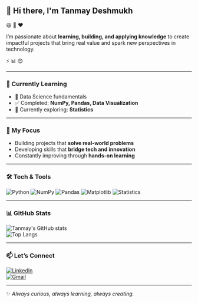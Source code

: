 ## 👋 Hi there, I'm Tanmay Deshmukh  

😃 👊 ❤  

I’m passionate about **learning, building, and applying knowledge** to create impactful projects that bring real value and spark new perspectives in technology.  

⚡ 📊 😊  

---

### 🌱 Currently Learning
- 📘 Data Science fundamentals  
- ✅ Completed: **NumPy, Pandas, Data Visualization**  
- 🔄 Currently exploring: **Statistics**  

---

### 🚀 My Focus
- Building projects that **solve real-world problems**  
- Developing skills that **bridge tech and innovation**  
- Constantly improving through **hands-on learning**  

---

### 🛠️ Tech & Tools
![Python](https://img.shields.io/badge/Python-3776AB?style=for-the-badge&logo=python&logoColor=white)
![NumPy](https://img.shields.io/badge/NumPy-013243?style=for-the-badge&logo=numpy&logoColor=white)
![Pandas](https://img.shields.io/badge/Pandas-150458?style=for-the-badge&logo=pandas&logoColor=white)
![Matplotlib](https://img.shields.io/badge/Matplotlib-11557c?style=for-the-badge&logo=plotly&logoColor=white)
![Statistics](https://img.shields.io/badge/Statistics-007ACC?style=for-the-badge)

---

### 📊 GitHub Stats
![Tanmay's GitHub stats](https://github-readme-stats.vercel.app/api?username=Deshvan11&show_icons=true&theme=tokyonight)  
![Top Langs](https://github-readme-stats.vercel.app/api/top-langs/?username=Deshvan11&layout=compact&theme=tokyonight)

---

### 📫 Let’s Connect
[![LinkedIn](https://img.shields.io/badge/LinkedIn-0A66C2?style=for-the-badge&logo=linkedin&logoColor=white)](www.linkedin.com/in/tanmay-deshmukh-367a07259)  
[![Gmail](https://img.shields.io/badge/Email-D14836?style=for-the-badge&logo=gmail&logoColor=white)](mailto:tndeshmukh11@gmail.com)  

---

✨ *Always curious, always learning, always creating.*  

